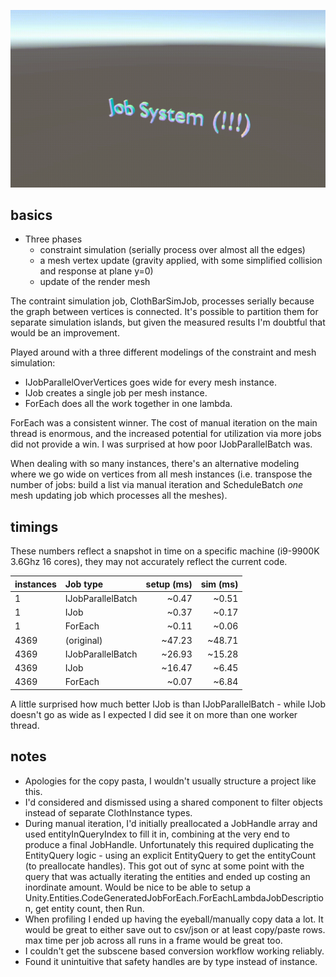 ![JobClothSimEcs in action](JobClothSimEcs.gif)


## basics

* Three phases
  * constraint simulation (serially process over almost all the edges)
  * a mesh vertex update (gravity applied, with some simplified collision and response at plane y=0)
  * update of the render mesh
  
The contraint simulation job, ClothBarSimJob, processes serially because the graph between vertices is connected.  It's possible to partition them for separate simulation islands, but given the measured results I'm doubtful that would be an improvement.

Played around with a three different modelings of the constraint and mesh simulation:

* IJobParallelOverVertices goes wide for every mesh instance.
* IJob creates a single job per mesh instance.
* ForEach does all the work together in one lambda.

ForEach was a consistent winner.  The cost of manual iteration on the main thread is enormous, and the increased potential for utilization via more jobs did not provide a win.  I was surprised at how poor IJobParallelBatch was.

When dealing with so many instances, there's an alternative modeling where we go wide on vertices from all mesh instances (i.e. transpose the number of jobs: build a list via manual iteration and ScheduleBatch *one* mesh updating job which processes all the meshes).

## timings

These numbers reflect a snapshot in time on a specific machine (i9-9900K 3.6Ghz 16 cores), they may not accurately reflect the current code.

|instances | Job type          | setup (ms) | sim (ms) |
| :------- | :---------------- | ---------: | -------: |
|        1 | IJobParallelBatch |      ~0.47 |    ~0.51 |
|        1 | IJob              |      ~0.37 |    ~0.17 |
|        1 | ForEach           |      ~0.11 |    ~0.06 |
|     4369 | (original)        |     ~47.23 |   ~48.71 |
|     4369 | IJobParallelBatch |     ~26.93 |   ~15.28 |
|     4369 | IJob              |     ~16.47 |    ~6.45 |
|     4369 | ForEach           |      ~0.07 |    ~6.84 |

A little surprised how much better IJob is than IJobParallelBatch - while IJob doesn't go as wide as I expected I did see it on more than one worker thread.

## notes

* Apologies for the copy pasta, I wouldn't usually structure a project like this.
* I'd considered and dismissed using a shared component to filter objects instead of separate ClothInstance types.
* During manual iteration, I'd initially preallocated a JobHandle array and used entityInQueryIndex to fill it in, combining at the very end to produce a final JobHandle.  Unfortunately this required duplicating the EntityQuery logic - using an explicit EntityQuery to get the entityCount (to preallocate handles).  This got out of sync at some point with the query that was actually iterating the entities and ended up costing an inordinate amount.  Would be nice to be able to setup a Unity.Entities.CodeGeneratedJobForEach.ForEachLambdaJobDescription, get entity count, then Run.
* When profiling I ended up having the eyeball/manually copy data a lot.  It would be great to either save out to csv/json or at least copy/paste rows.  max time per job across all runs in a frame would be great too.
* I couldn't get the subscene based conversion workflow working reliably.
* Found it unintuitive that safety handles are by type instead of instance.
